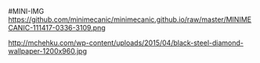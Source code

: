 #MINI-IMG
https://github.com/minimecanic/minimecanic.github.io/raw/master/MINIMECANIC-111417-0336-3109.png



http://mchehku.com/wp-content/uploads/2015/04/black-steel-diamond-wallpaper-1200x960.jpg

